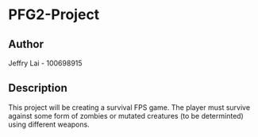 # PFG2-Project

## Author
Jeffry Lai - 100698915

## Description
This project will be creating a survival FPS game. The player must survive against some form of zombies or mutated creatures (to be determinted) using different weapons.
